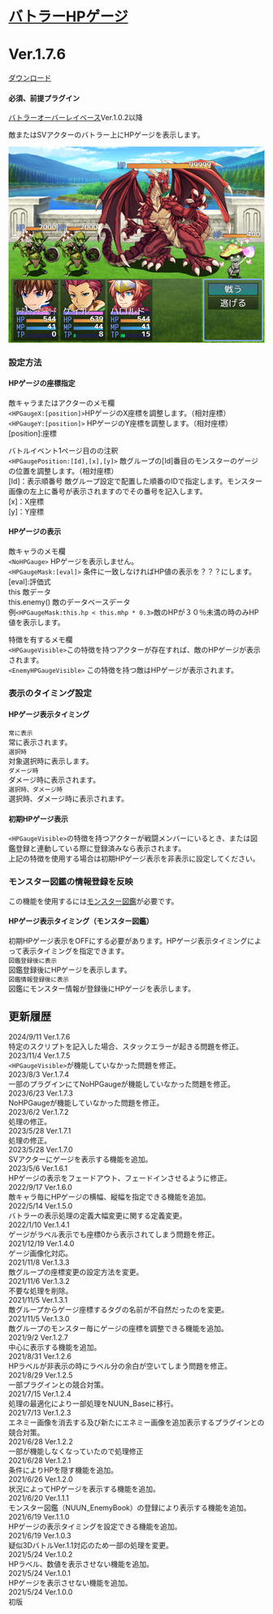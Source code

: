# [バトラーHPゲージ](https://raw.githubusercontent.com/nuun888/MZ/master/NUUN_ButlerHPGauge.js)
# Ver.1.7.6
[ダウンロード](https://raw.githubusercontent.com/nuun888/MZ/master/NUUN_ButlerHPGauge.js)
#### 必須、前提プラグイン
[バトラーオーバーレイベース](https://github.com/nuun888/MZ/blob/master/README/BattlerOverlayBase.md)Ver.1.0.2以降  

敵またはSVアクターのバトラー上にHPゲージを表示します。  

![画像](img/hpGauge1.png)  

### 設定方法

#### HPゲージの座標指定
敵キャラまたはアクターのメモ欄  
`<HPGaugeX:[position]>`HPゲージのX座標を調整します。（相対座標）  
`<HPGaugeY:[position]>` HPゲージのY座標を調整します。（相対座標）  
[position]:座標

バトルイベント1ページ目のの注釈  
`<HPGaugePosition:[Id],[x],[y]>` 敵グループの[Id]番目のモンスターのゲージの位置を調整します。（相対座標）  
[Id]：表示順番号  敵グループ設定で配置した順番のIDで指定します。モンスター画像の左上に番号が表示されますのでその番号を記入します。  
[x]：X座標  
[y]：Y座標  

#### HPゲージの表示
敵キャラのメモ欄  
`<NoHPGauge>` HPゲージを表示しません。  
`<HPGaugeMask:[eval]>` 条件に一致しなければHP値の表示を？？？にします。  
[eval]:評価式  
this 敵データ  
this.enemy() 敵のデータベースデータ  
例`<HPGaugeMask:this.hp < this.mhp * 0.3>`敵のHPが３０％未満の時のみHP値を表示します。  

特徴を有するメモ欄  
`<HPGaugeVisible>`この特徴を持つアクターが存在すれば、敵のHPゲージが表示されます。  
`<EnemyHPGaugeVisible>` この特徴を持つ敵はHPゲージが表示されます。  

### 表示のタイミング設定
#### HPゲージ表示タイミング
`常に表示`  
常に表示されます。  
`選択時`  
対象選択時に表示します。  
`ダメージ時`   
ダメージ時に表示されます。  
`選択時、ダメージ時`  
選択時、ダメージ時に表示されます。  

#### 初期HPゲージ表示
`<HPGaugeVisible>`の特徴を持つアクターが戦闘メンバーにいるとき、または図鑑登録と連動している際に登録済みなら表示されます。  
上記の特徴を使用する場合は初期HPゲージ表示を非表示に設定してください。 

### モンスター図鑑の情報登録を反映
この機能を使用するには[モンスター図鑑](https://raw.githubusercontent.com/nuun888/MZ/master/NUUN_EnemyBook.js)が必要です。
#### HPゲージ表示タイミング（モンスター図鑑）
初期HPゲージ表示をOFFにする必要があります。HPゲージ表示タイミングによって表示タイミングを指定できます。  
`図鑑登録後に表示`  
図鑑登録後にHPゲージを表示します。  
`図鑑情報登録後に表示`  
図鑑にモンスター情報が登録後にHPゲージを表示します。  

## 更新履歴
2024/9/11 Ver.1.7.6  
特定のスクリプトを記入した場合、スタックエラーが起きる問題を修正。  
2023/11/4 Ver.1.7.5  
`<HPGaugeVisible>`が機能していなかった問題を修正。  
2023/8/3 Ver.1.7.4  
一部のプラグインにてNoHPGaugeが機能していなかった問題を修正。  
2023/6/23 Ver.1.7.3  
NoHPGaugeが機能していなかった問題を修正。  
2023/6/2 Ver.1.7.2  
処理の修正。  
2023/5/28 Ver.1.7.1  
処理の修正。  
2023/5/28 Ver.1.7.0  
SVアクターにゲージを表示する機能を追加。  
2023/5/6 Ver.1.6.1  
HPゲージの表示をフェードアウト、フェードインさせるように修正。  
2022/9/17 Ver.1.6.0  
敵キャラ毎にHPゲージの横幅、縦幅を指定できる機能を追加。  
2022/5/14 Ver.1.5.0  
バトラーの表示処理の定義大幅変更に関する定義変更。  
2022/1/10 Ver.1.4.1  
ゲージがラベル表示でも座標0から表示されてしまう問題を修正。  
2021/12/19 Ver.1.4.0  
ゲージ画像化対応。  
2021/11/8 Ver.1.3.3  
敵グループの座標変更の設定方法を変更。  
2021/11/6 Ver.1.3.2  
不要な処理を削除。  
2021/11/5 Ver.1.3.1  
敵グループからゲージ座標するタグの名前が不自然だったのを変更。  
2021/11/5 Ver.1.3.0  
敵グループのモンスター毎にゲージの座標を調整できる機能を追加。  
2021/9/2 Ver.1.2.7  
中心に表示する機能を追加。  
2021/8/31 Ver.1.2.6  
HPラベルが非表示の時にラベル分の余白が空いてしまう問題を修正。  
2021/8/29 Ver.1.2.5  
一部プラグインとの競合対策。  
2021/7/15 Ver.1.2.4  
処理の最適化により一部処理をNUUN_Baseに移行。   
2021/7/13 Ver.1.2.3  
エネミー画像を消去する及び新たにエネミー画像を追加表示するプラグインとの競合対策。  
2021/6/28 Ver.1.2.2  
一部が機能しなくなっていたので処理修正  
2021/6/28 Ver.1.2.1  
条件によりHPを隠す機能を追加。  
2021/6/26 Ver.1.2.0  
状況によってHPゲージを表示する機能を追加。  
2021/6/20 Ver.1.1.1  
モンスター図鑑（NUUN_EnemyBook）の登録により表示する機能を追加。  
2021/6/19 Ver.1.1.0  
HPゲージの表示タイミングを設定できる機能を追加。  
2021/6/19 Ver.1.0.3  
疑似3DバトルVer.1.1対応のため一部の処理を変更。  
2021/5/24 Ver.1.0.2  
HPラベル、数値を表示させない機能を追加。  
2021/5/24 Ver.1.0.1  
HPゲージを表示させない機能を追加。  
2021/5/24 Ver.1.0.0  
初版  
